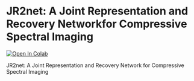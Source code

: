 # JR2net: A Joint Representation and Recovery Networkfor Compressive Spectral Imaging

[![Open In Colab](https://colab.research.google.com/assets/colab-badge.svg)](https://colab.research.google.com/github/bemc22/JR2net/blob/main/demo_train.ipynb)


JR2net: A Joint Representation and Recovery Network for Compressive Spectral Imaging
